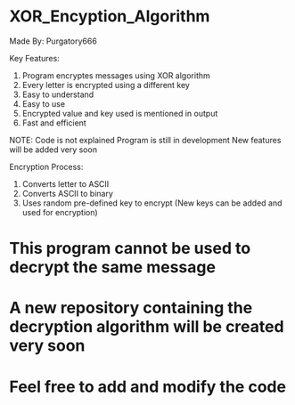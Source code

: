 # XOR_Encyption_Algorithm

Made By: Purgatory666

Key Features:

1) Program encryptes messages using XOR algorithm
2) Every letter is encrypted using a different key
3) Easy to understand
4) Easy to use
5) Encrypted value and key used is mentioned in output
6) Fast and efficient

NOTE: Code is not explained
      Program is still in development
      New features will be added very soon
      
      
Encryption Process:
  1) Converts letter to ASCII
  2) Converts ASCII to binary
  3) Uses random pre-defined key to encrypt (New keys can be added and used for encryption)

# This program cannot be used to decrypt the same message
# A new repository containing the decryption algorithm will be created very soon
# Feel free to add and modify the code
